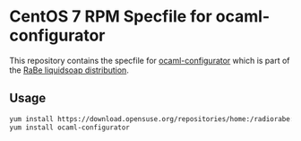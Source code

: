 # CentOS 7 RPM Specfile for ocaml-configurator

This repository contains the specfile for [ocaml-configurator](https://github.com/janestreet/configurator/) which is part of the [RaBe liquidsoap distribution](https://build.opensuse.org/project/show/home:radiorabe:liquidsoap).

## Usage

```bash
yum install https://download.opensuse.org/repositories/home:/radiorabe:/liquidsoap/CentOS_7/home:radiorabe:liquidsoap.repo
yum install ocaml-configurator
```
